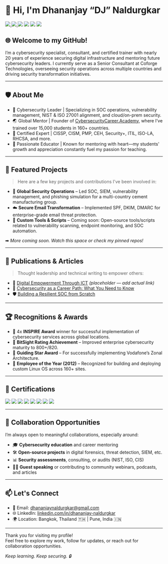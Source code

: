 # 👋 Hi, I'm Dhananjay “DJ” Naldurgkar
<div>
  <a href="https://www.youtube.com/@cybersecuritycareer" target="_blank">
    <img src="https://img.shields.io/badge/YouTube-FF0000?style=for-the-badge&logo=YouTube&logoColor=white" />
  </a>
  <a href="https://www.linkedin.com/in/dhananjay-naldurgkar/" target="_blank">
    <img src="https://img.shields.io/badge/LinkedIn-0A66C2?style=for-the-badge&logo=LinkedIn&logoColor=white" />
  </a>
  <img src="https://img.shields.io/badge/Website-000000?style=for-the-badge&logo=Google%20Chrome&logoColor=white" />
  <img src="https://img.shields.io/badge/Twitter-1DA1F2?style=for-the-badge&logo=Twitter&logoColor=white" />
  <img src="https://img.shields.io/badge/Instagram-E4405F?style=for-the-badge&logo=Instagram&logoColor=white" />
  <img src="https://img.shields.io/badge/Facebook-1877F2?style=for-the-badge&logo=Facebook&logoColor=white" />
</div>

## 🌐 Welcome to my GitHub!

I’m a cybersecurity specialist, consultant, and certified trainer with nearly 20 years of experience securing digital infrastructure and mentoring 
future cybersecurity leaders. I currently serve as a Senior Consultant at Coforge Technologies, overseeing security operations across multiple 
countries and driving security transformation initiatives.

---

## 🛡️ About Me

- 🔐 Cybersecurity Leader | Specializing in SOC operations, vulnerability management, NIST & ISO 27001 alignment, and cloud/on-prem security.
- 🌏 Global Mentor | Founder of [CybersecurityCareer.Academy](https://cybersecuritycareer.academy/), where I’ve trained over 15,000 students in 160+ countries.
- 🧠 Certified Expert | CISSP, CISM, PMP, CEH, Security+, ITIL, ISO-LA, RHCSA, and more.
- 💬 Passionate Educator | Known for mentoring with heart—my students' growth and appreciation constantly fuel my passion for teaching.

---

## 🔗 Featured Projects

> Here are a few key projects and contributions I've been involved in:

- 🔐 **Global Security Operations** – Led SOC, SIEM, vulnerability management, and phishing simulation for a multi-country cement manufacturing group.
- ☁️ **Secure Email Transformation** – Implemented SPF, DKIM, DMARC for enterprise-grade email threat protection.
- 🧰 **Custom Tools & Scripts** – Coming soon: Open-source tools/scripts related to vulnerability scanning, endpoint monitoring, and SOC automation.

➡ *More coming soon. Watch this space or check my pinned repos!*

---

## 📄 Publications & Articles

> Thought leadership and technical writing to empower others:

- 📘 [Digital Empowerment Through ICT](#) *(placeholder — add actual link)*
- 🧠 [Cybersecurity as a Career Path: What You Need to Know](#)
- 🛡️ [Building a Resilient SOC from Scratch](#)

---

## 🏆 Recognitions & Awards

- 🏅 4x **INSPIRE Award** winner for successful implementation of cybersecurity services across global locations.
- 🥇 **BitSight Rating Achievement** – Improved enterprise cybersecurity maturity to 800+/820.
- 🌟 **Guiding Star Award** – For successfully implementing Vodafone’s Zonal Architecture.
- 🧾 **Employee of the Year (2012)** – Recognized for building and deploying custom Linux OS across 160+ sites.

---

## 📜 Certifications

<div>
  <img src="https://img.shields.io/badge/-CISSP-003366?&style=for-the-badge&logo=ISC2&logoColor=white" />
  <img src="https://img.shields.io/badge/-CISM-002b36?&style=for-the-badge&logo=ISACA&logoColor=white" />
  <img src="https://img.shields.io/badge/-CEH%20v10-AA0000?&style=for-the-badge&logo=CEH&logoColor=white" />
  <img src="https://img.shields.io/badge/-CompTIA-FF0000?&style=for-the-badge&logo=CompTIA&logoColor=white" />
  <img src="https://img.shields.io/badge/-ITIL%204-5A2C84?&style=for-the-badge&logo=Axelos&logoColor=white" />
  <img src="https://img.shields.io/badge/-RHCSA-AA0000?&style=for-the-badge&logo=RedHat&logoColor=white" />
  <img src="https://img.shields.io/badge/-MCP-00ADEF?&style=for-the-badge&logo=Microsoft&logoColor=white" />
  <img src="https://img.shields.io/badge/-ISO%2027001%20LA-000000?&style=for-the-badge&logo=ISO&logoColor=white" />
</div>



---

## 🤝 Collaboration Opportunities

I’m always open to meaningful collaborations, especially around:

- 🎓 **Cybersecurity education** and career mentoring
- 🛠️ **Open-source projects** in digital forensics, threat detection, SIEM, etc.
- 📊 **Security assessments**, consulting, or audits (NIST, ISO, CIS)
- 🧑‍🏫 **Guest speaking** or contributing to community webinars, podcasts, and articles

---

## 📫 Let's Connect

- 📧 Email: [dhananjaynaldurgkar@gmail.com](mailto:dhananjaynaldurgkar@gmail.com)  
- 🌐 LinkedIn: [linkedin.com/in/dhananjay-naldurgkar](https://www.linkedin.com/in/dhananjay-naldurgkar/)  
- 🌍 Location: Bangkok, Thailand 🇹🇭 | Pune, India 🇮🇳  

---

Thank you for visiting my profile!  
Feel free to explore my work, follow for updates, or reach out for collaboration opportunities.

*Keep learning. Keep securing. 🔒*
```
